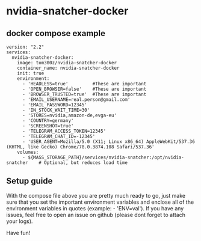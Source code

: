 # nvidia-snatcher-docker

## docker compose example
```
version: "2.2"
services:
  nvidia-snatcher-docker:
    image: tom300z/nvidia-snatcher-docker
    container_name: nvidia-snatcher-docker
    init: true
    environment:
      - 'HEADLESS=true'         #These are important
      - 'OPEN_BROWSER=false'    #These are important
      - 'BROWSER_TRUSTED=true'  #These are important
      - 'EMAIL_USERNAME=real.person@gmail.com'
      - 'EMAIL_PASSWORD=12345'
      - 'IN_STOCK_WAIT_TIME=30'
      - 'STORES=nvidia,amazon-de,evga-eu'
      - 'COUNTRY=germany'
      - 'SCREENSHOT=true'
      - 'TELEGRAM_ACCESS_TOKEN=12345'
      - 'TELEGRAM_CHAT_ID=-12345'
      - 'USER_AGENT=Mozilla/5.0 (X11; Linux x86_64) AppleWebKit/537.36 (KHTML, like Gecko) Chrome/78.0.3874.108 Safari/537.36'
    volumes:
      - ${MASS_STORAGE_PATH}/services/nvidia-snatcher:/opt/nvidia-snatcher    # Optional, but reduces load time
```

## Setup guide
With the compose file above you are pretty much ready to go, just make sure that you set the important environment variables and enclose all of the environment variables in quotes (example: - 'ENV=val').
If you have any issues, feel free to open an issue on github (please dont forget to attach your logs).

Have fun!
